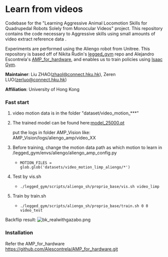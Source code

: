 # Learn from videos #

Codebase for the "Learning Aggressive Animal Locomotion Skills for Quadrupedal Robots Solely
from Monocular Videos" project. This repository contains the code necessary to Aggressive skills using small amounts of video extract reference data .

Experiments are performed using the Aliengo robot from Unitree. This repository is based off of Nikita Rudin's [legged_gym](https://github.com/leggedrobotics/legged_gym) repo and Alejandro Escontrela's [AMP_for_hardware](https://github.com/Alescontrela/AMP_for_hardware.git), and enables us to train policies using [Isaac Gym](https://developer.nvidia.com/isaac-gym).

**Maintainer**: Liu ZHAO(zhaol@connect.hku.hk), Zeren LUO(zerluo@connect.hku.hk)

**Affiliation**: University of Hong Kong

### Fast start 

1. video motion data is in the folder "dataset/video_motion_***"
2. The trained model can be found here:[model_25000.pt](logs/aliengo_amp/video_limp/model_25000.pt)
   
   put the logs in folder AMP_Vision like: AMP_Vision/logs/aliengo_amp/video_XX
3. Before training, change the motion data path as which motion to learn in /legged_gym/envs/aliengo/aliengo_amp_config.py
   - `MOTION_FILES = glob.glob('datasets/video_motion_limp_aliengo/*')`
4. Test by vis.sh
   - `./legged_gym/scripts/aliengo_sh/proprio_base/vis.sh video_limp`
5. Train by train.sh
   - `./legged_gym/scripts/aliengo_sh/proprio_base/train.sh 0 0 video_test`

Backflip result:
![bk_realwithgazabo.png](img/bk_realwithgazabo.png)
### Installation ###

Refer the AMP_for_hardware https://github.com/Alescontrela/AMP_for_hardware.git

